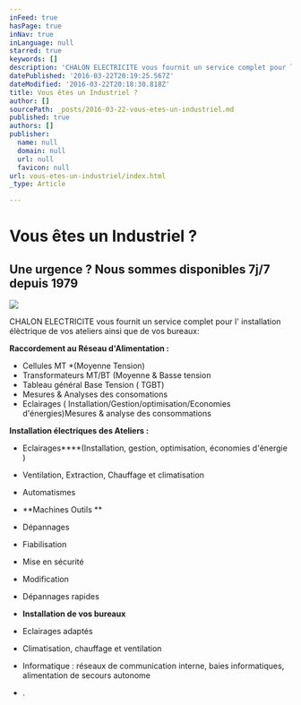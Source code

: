 ```yaml
---
inFeed: true
hasPage: true
inNav: true
inLanguage: null
starred: true
keywords: []
description: 'CHALON ELECTRICITE vous fournit un service complet pour l’ installation élèctrique de vos ateliers ainsi que de vos bureaux:'
datePublished: '2016-03-22T20:19:25.567Z'
dateModified: '2016-03-22T20:18:30.818Z'
title: Vous êtes un Industriel ?
author: []
sourcePath: _posts/2016-03-22-vous-etes-un-industriel.md
published: true
authors: []
publisher:
  name: null
  domain: null
  url: null
  favicon: null
url: vous-etes-un-industriel/index.html
_type: Article

---
```

# Vous êtes un Industriel ?

## Une urgence ? Nous sommes disponibles 7j/7 depuis 1979
![](https://s3-us-west-2.amazonaws.com/the-grid-img/p/18d028595f3d8bdae5b86d30775b37fcd444e790.gif)

CHALON ELECTRICITE vous fournit un service complet pour l' installation élèctrique de vos ateliers ainsi que de vos bureaux:

**Raccordement au Réseau d'Alimentation :**

* Cellules MT \*(Moyenne Tension)
* Transformateurs MT/BT (Moyenne & Basse tension
* Tableau général Base Tension ( TGBT)
* Mesures & Analyses des consomations
* Eclairages ( Installation/Gestion/optimisation/Economies d'énergies)Mesures & analyse des consommations

**Installation électriques des Ateliers :**

* Eclairages****(Installation, gestion, optimisation, économies d'énergie )
* Ventilation, Extraction, Chauffage et climatisation
* Automatismes
* **Machines Outils **

* Dépannages
* Fiabilisation
* Mise en sécurité
* Modification
* Dépannages rapides
* **Installation de vos bureaux**

* Eclairages adaptés
* Climatisation, chauffage et ventilation
* Informatique : réseaux de communication interne, baies informatiques, alimentation de secours autonome
* .